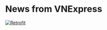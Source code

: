 # News from VNExpress
[![Retrofit](https://img.shields.io/badge/Java-2.9.0-brightgreen)](https://github.com/square/retrofit)
